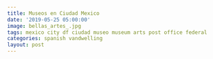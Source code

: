 ```yaml
---
title: Museos en Ciudad Mexico
date: '2019-05-25 05:00:00'
image: bellas_artes_.jpg
tags: mexico city df ciudad museo museum arts post office federal
categories: spanish vandwelling
layout: post
---
```


